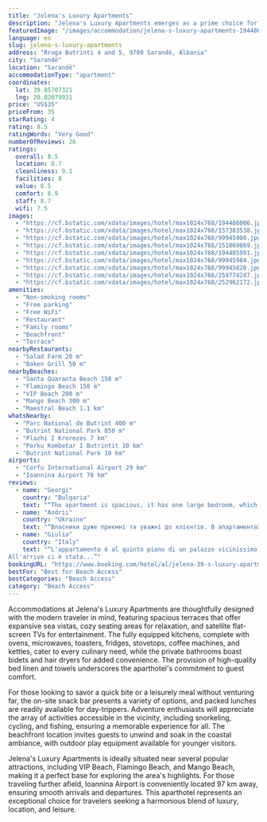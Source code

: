```yaml
---
title: "Jelena's Luxury Apartments"
description: "Jelena's Luxury Apartments emerges as a prime choice for travelers seeking a blend of comfort and convenience, located just a short 300-meter stroll from the pristine Santa Quaranta Beach."
featuredImage: "/images/accommodation/jelena-s-luxury-apartments-194486006.jpg"
language: en
slug: jelena-s-luxury-apartments
address: "Rruga Butrinti 4 and 5, 9700 Sarandë, Albania"
city: "Sarandë"
location: "Sarandë"
accommodationType: "apartment"
coordinates:
  lat: 39.85707321
  lng: 20.02079931
price: "US$35"
priceFrom: 35
starRating: 4
rating: 8.5
ratingWords: "Very Good"
numberOfReviews: 26
ratings:
  overall: 8.5
  location: 8.7
  cleanliness: 9.1
  facilities: 8
  value: 8.5
  comfort: 8.9
  staff: 8.7
  wifi: 7.5
images:
  - "https://cf.bstatic.com/xdata/images/hotel/max1024x768/194486006.jpg?k=c3563d5efc361cf707f0dfaf1e41000a9d45cd70e3163c803de0b88a9d1668c3&o=&hp=1"
  - "https://cf.bstatic.com/xdata/images/hotel/max1024x768/157383538.jpg?k=e1fed77075c5a9c28fe9332b110766c3bd59e7f6ff41b094c62d454cebc41a0a&o=&hp=1"
  - "https://cf.bstatic.com/xdata/images/hotel/max1024x768/99945900.jpg?k=88d380b8ffc631d9d7b276c71d108f1a2a5de2f312ff7c0947255445c96296b9&o=&hp=1"
  - "https://cf.bstatic.com/xdata/images/hotel/max1024x768/151069869.jpg?k=bb8f1ab6b569939b8bc048f92cb8d81fda1ac96683c30194751f286d1abc888b&o=&hp=1"
  - "https://cf.bstatic.com/xdata/images/hotel/max1024x768/194485991.jpg?k=522218c24337324f2fe6e866e9f1968fd0af69ac58f9757d575ad5ab78094259&o=&hp=1"
  - "https://cf.bstatic.com/xdata/images/hotel/max1024x768/99945984.jpg?k=5ba662fb40823605058018c22396b3a31d8081b14fbdc47137330d7680f72fde&o=&hp=1"
  - "https://cf.bstatic.com/xdata/images/hotel/max1024x768/99945820.jpg?k=8154d75f962c3482f2051d37147bfb3130e357909cbce8f8b7af6e8e16dc9025&o=&hp=1"
  - "https://cf.bstatic.com/xdata/images/hotel/max1024x768/259774247.jpg?k=01cbd69d3c0f370d762e03bd06b1e2923825b9621b379381c76d538e4e4999df&o=&hp=1"
  - "https://cf.bstatic.com/xdata/images/hotel/max1024x768/252962172.jpg?k=ac9584871a6a8f4ef020cfab3a37e1efa0618eeae3aa0b2852041803e0c84341&o=&hp=1"
amenities:
  - "Non-smoking rooms"
  - "Free parking"
  - "Free WiFi"
  - "Restaurant"
  - "Family rooms"
  - "Beachfront"
  - "Terrace"
nearbyRestaurants:
  - "Salad Farm 20 m"
  - "Baken Grill 50 m"
nearbyBeaches:
  - "Santa Quaranta Beach 150 m"
  - "Flamingo Beach 150 m"
  - "VIP Beach 200 m"
  - "Mango Beach 300 m"
  - "Maestral Beach 1.1 km"
whatsNearby:
  - "Parc National de Butrint 400 m"
  - "Butrint National Park 850 m"
  - "Plazhi I Krorezes 7 km"
  - "Parku Kombetar I Butrintit 10 km"
  - "Butrint National Park 10 km"
airports:
  - "Corfu International Airport 29 km"
  - "Ioannina Airport 70 km"
reviews:
  - name: "Georgi"
    country: "Bulgaria"
    text: "“The apartment is spacious, it has one large bedroom, which is great for a couple and also one room with two single beds. The kitchen has everything you need and it is very clean. Great location, not very crowded but at the same time it is close to...”"
  - name: "Andrii"
    country: "Ukraine"
    text: "“Власники дуже приємні та уважні до клієнтів. В апартаментах дуже затишно та комфортно. Розташування чудове. Єдиний мінус це дорога під вікнами. В апартаментах є все потрібне для комфортного проживання (окрім сковорідки більшого розміру). Загалом...”"
  - name: "Giulia"
    country: "Italy"
    text: "“L'appartamento è al quinto piano di un palazzo vicinissimo al mare, con due balconi. Piccolo, pulito e dotato di tutti i comfort tra cui una lavatrice. La proprietaria molto disponibile e risponde subito ai messaggi.
All'arrivo ci è stata...”"
bookingURL: "https://www.booking.com/hotel/al/jelena-39-s-luxury-apartments.en-gb.html?aid=8035640"
bestFor: "Best for Beach Access"
bestCategories: "Beach Access"
category: "Beach Access"
---
```


Accommodations at Jelena's Luxury Apartments are thoughtfully designed with the modern traveler in mind, featuring spacious terraces that offer expansive sea vistas, cozy seating areas for relaxation, and satellite flat-screen TVs for entertainment. The fully equipped kitchens, complete with ovens, microwaves, toasters, fridges, stovetops, coffee machines, and kettles, cater to every culinary need, while the private bathrooms boast bidets and hair dryers for added convenience. The provision of high-quality bed linen and towels underscores the aparthotel's commitment to guest comfort.

For those looking to savor a quick bite or a leisurely meal without venturing far, the on-site snack bar presents a variety of options, and packed lunches are readily available for day-trippers. Adventure enthusiasts will appreciate the array of activities accessible in the vicinity, including snorkeling, cycling, and fishing, ensuring a memorable experience for all. The beachfront location invites guests to unwind and soak in the coastal ambiance, with outdoor play equipment available for younger visitors.

Jelena's Luxury Apartments is ideally situated near several popular attractions, including VIP Beach, Flamingo Beach, and Mango Beach, making it a perfect base for exploring the area's highlights. For those traveling further afield, Ioannina Airport is conveniently located 97 km away, ensuring smooth arrivals and departures. This aparthotel represents an exceptional choice for travelers seeking a harmonious blend of luxury, location, and leisure.